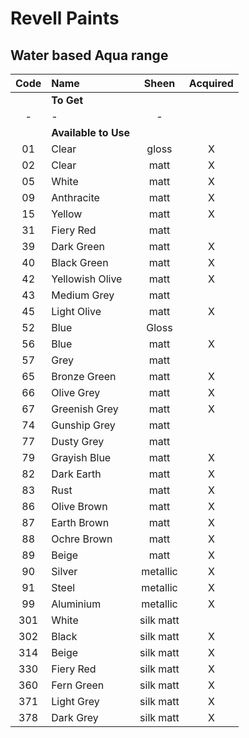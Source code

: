 # Revell Paints

## Water based Aqua range

| Code | Name | Sheen| Acquired |
|:---:|:---|:---:|:---:|
||__To Get__||
|-|-|-|
||__Available to Use__||
|01|Clear|gloss|X|
|02|Clear|matt|X|
|05|White|matt|X|
|09|Anthracite|matt|X|
|15|Yellow|matt|X|
|31|Fiery Red|matt||
|39|Dark Green|matt|X|
|40|Black Green| matt|X|
|42|Yellowish Olive|matt|X|
|43|Medium Grey|matt||
|45|Light Olive|matt|X|
|52|Blue|Gloss||
|56|Blue|matt|X|
|57|Grey|matt||
|65|Bronze Green|matt|X|
|66|Olive Grey|matt|X|
|67|Greenish Grey|matt|X|
|74|Gunship Grey|matt||
|77|Dusty Grey|matt||
|79|Grayish Blue|matt|X|
|82|Dark Earth| matt |X|
|83|Rust| matt |X|
|86|Olive Brown| matt |X|
|87|Earth Brown| matt |X|
|88|Ochre Brown| matt |X|
|89|Beige| matt |X|
|90|Silver|metallic|X|
|91|Steel|metallic|X|
|99|Aluminium|metallic|X|
|301|White|silk matt||
|302|Black| silk matt|X|
|314|Beige|silk matt |X|
|330|Fiery Red|silk matt|X|
|360|Fern Green|silk matt|X|
|371|Light Grey|silk matt|X|
|378|Dark Grey|silk matt|X|
